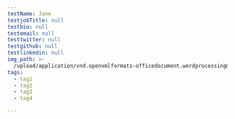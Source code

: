 ```yaml
---
testName: Jane
testjobTitle: null
testbio: null
testemail: null
testtwitter: null
testgithub: null
testlinkedin: null
img_path: >-
  /upload/application/vnd.openxmlformats-officedocument.wordprocessingml.document/1551308542488_img_path_SUBLEASEAGREEMENTfor2144.docx
tags:
  - tag1
  - tag2
  - tag3
  - tag4

---
```


